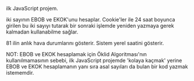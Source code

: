 ilk JavaScript projem.

iki sayının EBOB ve EKOK'unu hesaplar. Cookie'ler ile 24 saat boyunca girilen bu iki sayıyı tutarak bir sonraki işlemde yeniden yazmaya gerek kalmadan kullanabilme sağlar.

81 ilin anlık hava durumlarını gösterir.
Sistem yerel saatini gösterir.

NOT: 
EBOB ve EKOK hesaplamak için Öklid Algoritması'nın kullanılmamasının sebebi, ilk JavaScript projemde 'kolaya kaçmak' yerine EBOB ve EKOK hesaplamanın yanı sıra asal sayıları da bulan bir kod yazmak istememdir.
